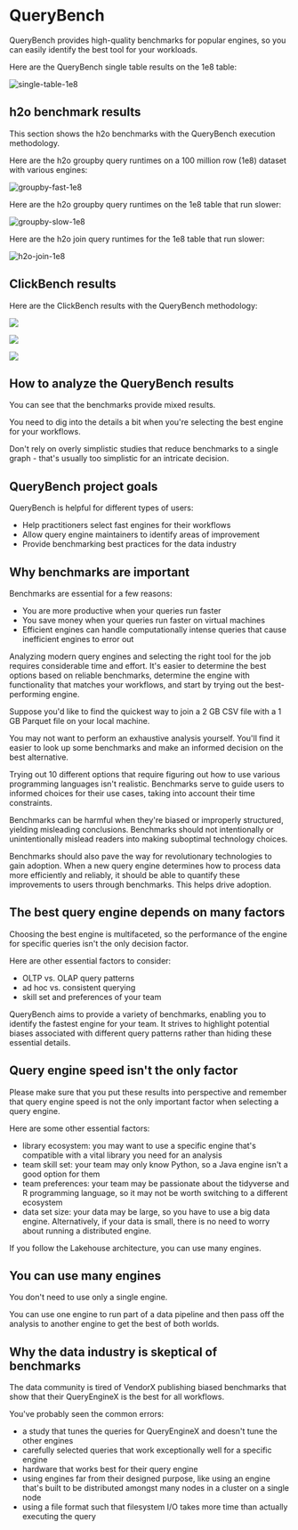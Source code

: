 # QueryBench

QueryBench provides high-quality benchmarks for popular engines, so you can easily identify the best tool for your workloads.

Here are the QueryBench single table results on the 1e8 table:

![single-table-1e8](./images/single-table-1e8.svg)

## h2o benchmark results

This section shows the h2o benchmarks with the QueryBench execution methodology.

Here are the h2o groupby query runtimes on a 100 million row (1e8) dataset with various engines:

![groupby-fast-1e8](./images/groupby-fast-1e8.svg)

Here are the h2o groupby query runtimes on the 1e8 table that run slower:

![groupby-slow-1e8](./images/groupby-slow-1e8.svg)

Here are the h2o join query runtimes for the 1e8 table that run slower:

![h2o-join-1e8](./images/h2o-join-1e8.svg)

## ClickBench results

Here are the ClickBench results with the QueryBench methodology:

![](./images/clickbench-very-fast.svg)

![](./images/clickbench-fast.svg)

![](./images/clickbench-slow.svg)

## How to analyze the QueryBench results

You can see that the benchmarks provide mixed results.

You need to dig into the details a bit when you're selecting the best engine for your workflows.

Don't rely on overly simplistic studies that reduce benchmarks to a single graph - that's usually too simplistic for an intricate decision.

## QueryBench project goals

QueryBench is helpful for different types of users:

* Help practitioners select fast engines for their workflows
* Allow query engine maintainers to identify areas of improvement
* Provide benchmarking best practices for the data industry

## Why benchmarks are important

Benchmarks are essential for a few reasons:

* You are more productive when your queries run faster
* You save money when your queries run faster on virtual machines
* Efficient engines can handle computationally intense queries that cause inefficient engines to error out

Analyzing modern query engines and selecting the right tool for the job requires considerable time and effort.  It's easier to determine the best options based on reliable benchmarks, determine the engine with functionality that matches your workflows, and start by trying out the best-performing engine.

Suppose you'd like to find the quickest way to join a 2 GB CSV file with a 1 GB Parquet file on your local machine.

You may not want to perform an exhaustive analysis yourself.  You'll find it easier to look up some benchmarks and make an informed decision on the best alternative.

Trying out 10 different options that require figuring out how to use various programming languages isn't realistic.  Benchmarks serve to guide users to informed choices for their use cases, taking into account their time constraints.

Benchmarks can be harmful when they're biased or improperly structured, yielding misleading conclusions.  Benchmarks should not intentionally or unintentionally mislead readers into making suboptimal technology choices.

Benchmarks should also pave the way for revolutionary technologies to gain adoption.  When a new query engine determines how to process data more efficiently and reliably, it should be able to quantify these improvements to users through benchmarks.  This helps drive adoption.

## The best query engine depends on many factors

Choosing the best engine is multifaceted, so the performance of the engine for specific queries isn't the only decision factor.

Here are other essential factors to consider:

* OLTP vs. OLAP query patterns
* ad hoc vs. consistent querying
* skill set and preferences of your team

QueryBench aims to provide a variety of benchmarks, enabling you to identify the fastest engine for your team.  It strives to highlight potential biases associated with different query patterns rather than hiding these essential details.

## Query engine speed isn't the only factor

Please make sure that you put these results into perspective and remember that query engine speed is not the only important factor when selecting a query engine.

Here are some other essential factors:

* library ecosystem: you may want to use a specific engine that's compatible with a vital library you need for an analysis
* team skill set: your team may only know Python, so a Java engine isn't a good option for them
* team preferences: your team may be passionate about the tidyverse and R programming language, so it may not be worth switching to a different ecosystem
* data set size: your data may be large, so you have to use a big data engine.  Alternatively, if your data is small, there is no need to worry about running a distributed engine.

If you follow the Lakehouse architecture, you can use many engines.

## You can use many engines

You don't need to use only a single engine.

You can use one engine to run part of a data pipeline and then pass off the analysis to another engine to get the best of both worlds.

## Why the data industry is skeptical of benchmarks

The data community is tired of VendorX publishing biased benchmarks that show that their QueryEngineX is the best for all workflows.

You've probably seen the common errors:

* a study that tunes the queries for QueryEngineX and doesn't tune the other engines
* carefully selected queries that work exceptionally well for a specific engine
* hardware that works best for their query engine
* using engines far from their designed purpose, like using an engine that's built to be distributed amongst many nodes in a cluster on a single node
* using a file format such that filesystem I/O takes more time than actually executing the query

